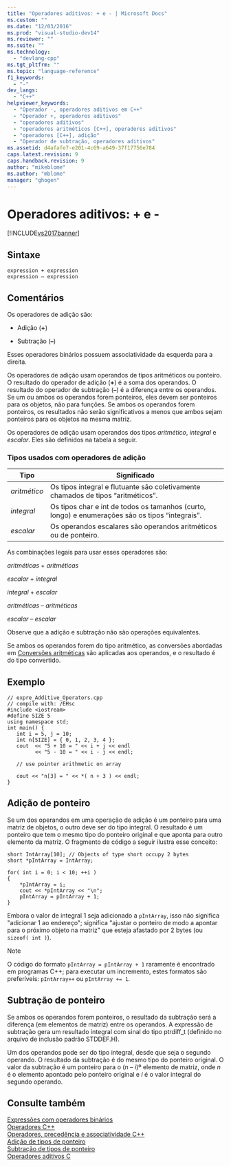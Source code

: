 ```yaml
---
title: "Operadores aditivos: + e - | Microsoft Docs"
ms.custom: ""
ms.date: "12/03/2016"
ms.prod: "visual-studio-dev14"
ms.reviewer: ""
ms.suite: ""
ms.technology: 
  - "devlang-cpp"
ms.tgt_pltfrm: ""
ms.topic: "language-reference"
f1_keywords: 
  - "-"
dev_langs: 
  - "C++"
helpviewer_keywords: 
  - "Operador -, operadores aditivos em C++"
  - "Operador +, operadores aditivos"
  - "operadores aditivos"
  - "operadores aritméticos [C++], operadores aditivos"
  - "operadores [C++], adição"
  - "Operador de subtração, operadores aditivos"
ms.assetid: d4afafe7-e201-4c69-a649-37f17756e784
caps.latest.revision: 9
caps.handback.revision: 9
author: "mikeblome"
ms.author: "mblome"
manager: "ghogen"
---
```

# Operadores aditivos: + e -
[!INCLUDE[vs2017banner](../assembler/inline/includes/vs2017banner.md)]

## Sintaxe  
  
```  
expression + expression   
expression – expression  
```  
  
## Comentários  
 Os operadores de adição são:  
  
-   Adição \(**\+**\)  
  
-   Subtração \(**–**\)  
  
 Esses operadores binários possuem associatividade da esquerda para a direita.  
  
 Os operadores de adição usam operandos de tipos aritméticos ou ponteiro.  O resultado do operador de adição \(**\+**\) é a soma dos operandos.  O resultado do operador de subtração \(**–**\) é a diferença entre os operandos.  Se um ou ambos os operandos forem ponteiros, eles devem ser ponteiros para os objetos, não para funções.  Se ambos os operandos forem ponteiros, os resultados não serão significativos a menos que ambos sejam ponteiros para os objetos na mesma matriz.  
  
 Os operadores de adição usam operandos dos tipos *aritmético*, *integral* e *escalar*.  Eles são definidos na tabela a seguir.  
  
### Tipos usados com operadores de adição  
  
|Tipo|Significado|  
|----------|-----------------|  
|*aritmético*|Os tipos integral e flutuante são coletivamente chamados de tipos “aritméticos”.|  
|*integral*|Os tipos char e int de todos os tamanhos \(curto, longo\) e enumerações são os tipos “integrais”.|  
|*escalar*|Os operandos escalares são operandos aritméticos ou de ponteiro.|  
  
 As combinações legais para usar esses operadores são:  
  
 *aritméticas* \+ *aritméticas*  
  
 *escalar* \+ *integral*  
  
 *integral* \+ *escalar*  
  
 *aritméticas* – *aritméticas*  
  
 *escalar* – *escalar*  
  
 Observe que a adição e subtração não são operações equivalentes.  
  
 Se ambos os operandos forem do tipo aritmético, as conversões abordadas em [Conversões aritméticas](../misc/arithmetic-conversions.md) são aplicadas aos operandos, e o resultado é do tipo convertido.  
  
## Exemplo  
  
```  
// expre_Additive_Operators.cpp  
// compile with: /EHsc  
#include <iostream>  
#define SIZE 5  
using namespace std;  
int main() {  
   int i = 5, j = 10;  
   int n[SIZE] = { 0, 1, 2, 3, 4 };  
   cout  << "5 + 10 = " << i + j << endl  
         << "5 - 10 = " << i - j << endl;  
  
   // use pointer arithmetic on array  
  
   cout << "n[3] = " << *( n + 3 ) << endl;  
}  
```  
  
## Adição de ponteiro  
 Se um dos operandos em uma operação de adição é um ponteiro para uma matriz de objetos, o outro deve ser do tipo integral.  O resultado é um ponteiro que tem o mesmo tipo do ponteiro original e que aponta para outro elemento da matriz.  O fragmento de código a seguir ilustra esse conceito:  
  
```  
short IntArray[10]; // Objects of type short occupy 2 bytes  
short *pIntArray = IntArray;  
  
for( int i = 0; i < 10; ++i )  
{  
    *pIntArray = i;  
    cout << *pIntArray << "\n";  
    pIntArray = pIntArray + 1;  
}  
```  
  
 Embora o valor de integral 1 seja adicionado a `pIntArray`, isso não significa "adicionar 1 ao endereço"; significa "ajustar o ponteiro de modo a apontar para o próximo objeto na matriz" que esteja afastado por 2 bytes \(ou `sizeof( int )`\).  
  
> [!NOTE]
>  O código do formato `pIntArray = pIntArray + 1` raramente é encontrado em programas C\+\+; para executar um incremento, estes formatos são preferíveis: `pIntArray++` ou `pIntArray += 1`.  
  
## Subtração de ponteiro  
 Se ambos os operandos forem ponteiros, o resultado da subtração será a diferença \(em elementos de matriz\) entre os operandos.  A expressão de subtração gera um resultado integral com sinal do tipo ptrdiff\_t \(definido no arquivo de inclusão padrão STDDEF.H\).  
  
 Um dos operandos pode ser do tipo integral, desde que seja o segundo operando.  O resultado da subtração é do mesmo tipo do ponteiro original.  O valor da subtração é um ponteiro para o \(*n* – *i*\)º elemento de matriz, onde *n* é o elemento apontado pelo ponteiro original e *i* é o valor integral do segundo operando.  
  
## Consulte também  
 [Expressões com operadores binários](../cpp/expressions-with-binary-operators.md)   
 [Operadores C\+\+](../misc/cpp-operators.md)   
 [Operadores, precedência e associatividade C\+\+](../cpp/cpp-built-in-operators-precedence-and-associativity.md)   
 [Adição de tipos de ponteiro](../misc/addition-of-pointer-types.md)   
 [Subtração de tipos de ponteiro](../misc/subtraction-of-pointer-types.md)   
 [Operadores aditivos C](../c-language/c-additive-operators.md)